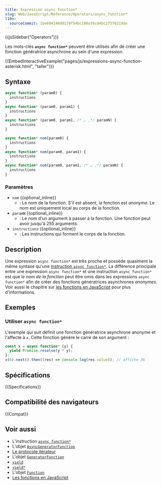 ```yaml
---
title: Expression async function*
slug: Web/JavaScript/Reference/Operators/async_function*
l10n:
  sourceCommit: 1be604140d8179f54bc180af6cd4bc27576219de
---
```


{{jsSidebar("Operators")}}

Les mots-clés **`async function*`** peuvent être utilisés afin de créer une fonction génératrice asynchrone au sein d'une expression.

{{EmbedInteractiveExample("pages/js/expressions-async-function-asterisk.html", "taller")}}

## Syntaxe

```js
async function* (param0) {
  instructions
}
async function* (param0, param1) {
  instructions
}
async function* (param0, param1, /* … ,*/ paramN) {
  instructions
}

async function* nom(param0) {
  instructions
}
async function* nom(param0, param1) {
  instructions
}
async function* nom(param0, param1, /* … ,*/ paramN) {
  instructions
}
```

### Paramètres

- `nom` {{optional_inline}}
  - : Le nom de la fonction. S'il est absent, la fonction est _anonyme_. Le nom est uniquement local au corps de la fonction.
- `paramN` {{optional_inline}}
  - : Le nom d'un argument à passer à la fonction. Une fonction peut avoir jusqu'à 255 arguments.
- `instructions` {{optional_inline}}
  - : Les instructions qui forment le corps de la fonction.

## Description

Une expression `async function*` est très proche et possède quasiment la même syntaxe qu'une [instruction `async function*`](/fr/docs/Web/JavaScript/Reference/Statements/async_function*). La différence principale entre une expression `async function*` et une instruction `async function*` est que _le nom de la fonction_ peut être omis dans les expressions `async function*` afin de créer des fonctions génératrices asynchrones _anonymes_. Voir aussi le chapitre sur [les fonctions en JavaScript](/fr/docs/Web/JavaScript/Reference/Functions) pour plus d'informations.

## Exemples

### Utiliser `async function*`

L'exemple qui suit définit une fonction génératrice asynchrone anonyme et l'affecte à `x`. Cette fonction génère le carré de son argument&nbsp;:

```js
const x = async function* (y) {
  yield Promise.resolve(y * y);
};
x(6).next().then((res) => console.log(res.value)); // affiche 36
```

## Spécifications

{{Specifications}}

## Compatibilité des navigateurs

{{Compat}}

## Voir aussi

- L'instruction [`async function*`](/fr/docs/Web/JavaScript/Reference/Statements/async_function*)
- L'objet [`AsyncGeneratorFunction`](/fr/docs/Web/JavaScript/Reference/Global_Objects/AsyncGeneratorFunction)
- [Le protocole itérateur](/fr/docs/Web/JavaScript/Reference/Iteration_protocols)
- L'objet [`GeneratorFunction`](/fr/docs/Web/JavaScript/Reference/Global_Objects/GeneratorFunction)
- [`yield`](/fr/docs/Web/JavaScript/Reference/Operators/yield)
- [`yield*`](/fr/docs/Web/JavaScript/Reference/Operators/yield*)
- L'objet [`Function`](/fr/docs/Web/JavaScript/Reference/Global_Objects/Function)
- [Les fonctions en JavaScript](/fr/docs/Web/JavaScript/Reference/Functions)
